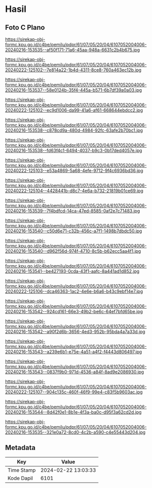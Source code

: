 # Hasil

## Foto C Plano

https://sirekap-obj-formc.kpu.go.id/c4be/pemilu/pdpr/61/07/05/20/04/6107052004006-20240216-153535--af50f171-71a6-45aa-948a-6631c2b4b675.jpg

https://sirekap-obj-formc.kpu.go.id/c4be/pemilu/pdpr/61/07/05/20/04/6107052004006-20240222-125102--7e814a22-1b4d-4311-8ce8-760a463ec12b.jpg

https://sirekap-obj-formc.kpu.go.id/c4be/pemilu/pdpr/61/07/05/20/04/6107052004006-20240216-153537--58e0124b-35f4-445a-b571-6b7df39a0a03.jpg

https://sirekap-obj-formc.kpu.go.id/c4be/pemilu/pdpr/61/07/05/20/04/6107052004006-20240222-125102--ec9d1006-da99-41a6-af61-668644ebdcc2.jpg

https://sirekap-obj-formc.kpu.go.id/c4be/pemilu/pdpr/61/07/05/20/04/6107052004006-20240216-153538--c878cd9a-480d-4984-92fc-63afe2b70bc1.jpg

https://sirekap-obj-formc.kpu.go.id/c4be/pemilu/pdpr/61/07/05/20/04/6107052004006-20240216-153538--fd63f4c1-6494-4037-b9c3-0b17ded4057e.jpg

https://sirekap-obj-formc.kpu.go.id/c4be/pemilu/pdpr/61/07/05/20/04/6107052004006-20240222-125103--e53a4869-5a68-4efe-9712-9f4c6936bd36.jpg

https://sirekap-obj-formc.kpu.go.id/c4be/pemilu/pdpr/61/07/05/20/04/6107052004006-20240222-125104--4428441b-d8c7-4e6a-b732-21819b01ce69.jpg

https://sirekap-obj-formc.kpu.go.id/c4be/pemilu/pdpr/61/07/05/20/04/6107052004006-20240216-153539--7f4bdfcd-14ca-47ed-8585-0af2e7c71483.jpg

https://sirekap-obj-formc.kpu.go.id/c4be/pemilu/pdpr/61/07/05/20/04/6107052004006-20240216-153540--c50d6e71-c32b-456c-a7f1-1498b7dbdc50.jpg

https://sirekap-obj-formc.kpu.go.id/c4be/pemilu/pdpr/61/07/05/20/04/6107052004006-20240216-153540--d962f56d-974f-4710-8c5b-b62ecc5aa4f1.jpg

https://sirekap-obj-formc.kpu.go.id/c4be/pemilu/pdpr/61/07/05/20/04/6107052004006-20240216-153541--be427193-0cda-43f1-aafc-8a441ad1d852.jpg

https://sirekap-obj-formc.kpu.go.id/c4be/pemilu/pdpr/61/07/05/20/04/6107052004006-20240222-125106--dca46363-1ac2-4e6e-b6a6-b43c9ebf14e7.jpg

https://sirekap-obj-formc.kpu.go.id/c4be/pemilu/pdpr/61/07/05/20/04/6107052004006-20240216-153542--924cd161-66e3-49b2-be6c-64ef7bfd65be.jpg

https://sirekap-obj-formc.kpu.go.id/c4be/pemilu/pdpr/61/07/05/20/04/6107052004006-20240216-153542--a90f2d6b-3656-4ed3-952b-95bda4a7a33d.jpg

https://sirekap-obj-formc.kpu.go.id/c4be/pemilu/pdpr/61/07/05/20/04/6107052004006-20240216-153543--a239e6b1-e75e-4a51-a4f2-f4443d806497.jpg

https://sirekap-obj-formc.kpu.go.id/c4be/pemilu/pdpr/61/07/05/20/04/6107052004006-20240216-153543--0837f9b0-971d-4536-a84f-8ad9e2086930.jpg

https://sirekap-obj-formc.kpu.go.id/c4be/pemilu/pdpr/61/07/05/20/04/6107052004006-20240222-125107--904c135c-460f-46f9-99e4-c83f5b9603ac.jpg

https://sirekap-obj-formc.kpu.go.id/c4be/pemilu/pdpr/61/07/05/20/04/6107052004006-20240216-153544--8d42f0e1-8b1e-4f3a-ba0c-d95f3a62cd2d.jpg

https://sirekap-obj-formc.kpu.go.id/c4be/pemilu/pdpr/61/07/05/20/04/6107052004006-20240216-153535--321e0a72-8cd0-4c2b-a590-c4e55443d204.jpg


## Metadata

| Key        | Value               |
| ---------- | ------------------- |
| Time Stamp | 2024-02-22 13:03:33 |
| Kode Dapil | 6101                |



